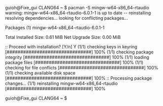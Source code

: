 guioh@Fixe_gui CLANG64 ~
$ pacman -S mingw-w64-x86_64-rtaudio
warning: mingw-w64-x86_64-rtaudio-6.0.1-1 is up to date -- reinstalling
resolving dependencies...
looking for conflicting packages...

Packages (1) mingw-w64-x86_64-rtaudio-6.0.1-1

Total Installed Size:  0.61 MiB
Net Upgrade Size:      0.00 MiB

:: Proceed with installation? [Y/n] Y
(1/1) checking keys in keyring                               [###############################] 100%
(1/1) checking package integrity                             [###############################] 100%
(1/1) loading package files                                  [###############################] 100%
(1/1) checking for file conflicts                            [###############################] 100%
(1/1) checking available disk space                          [###############################] 100%
:: Processing package changes...
(1/1) reinstalling mingw-w64-x86_64-rtaudio                  [###############################] 100%

guioh@Fixe_gui CLANG64 ~
$
